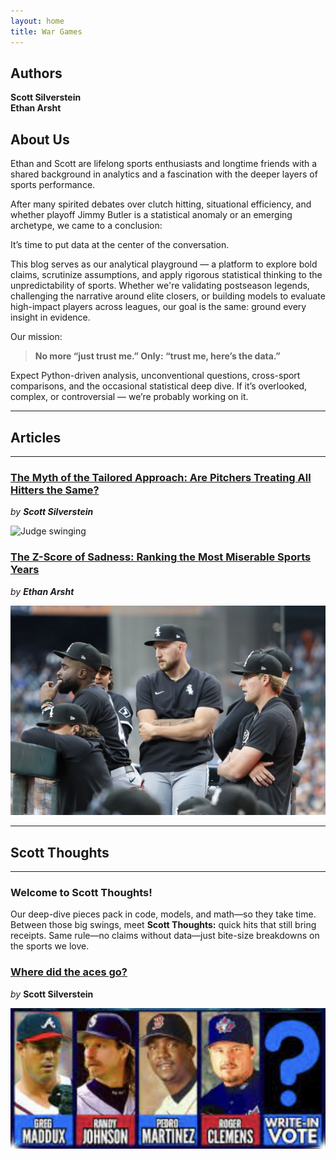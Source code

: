 ```yaml
---
layout: home
title: War Games
---
```


## Authors

**Scott Silverstein**  
**Ethan Arsht**

## About Us

Ethan and Scott are lifelong sports enthusiasts and longtime friends with a shared background in analytics and a fascination with the deeper layers of sports performance.

After many spirited debates over clutch hitting, situational efficiency, and whether playoff Jimmy Butler is a statistical anomaly or an emerging archetype, we came to a conclusion:

It’s time to put data at the center of the conversation.

This blog serves as our analytical playground — a platform to explore bold claims, scrutinize assumptions, and apply rigorous statistical thinking to the unpredictability of sports. Whether we're validating postseason legends, challenging the narrative around elite closers, or building models to evaluate high-impact players across leagues, our goal is the same: ground every insight in evidence.

Our mission:

> **No more “just trust me.” Only: “trust me, here’s the data.”**

Expect Python-driven analysis, unconventional questions, cross-sport comparisons, and the occasional statistical deep dive. If it’s overlooked, complex, or controversial — we’re probably working on it.

---

## **Articles**
---

### [The Myth of the Tailored Approach: Are Pitchers Treating All Hitters the Same?](https://silvesco94.github.io/Myth-of-the-Tailored-Approach/)
*by **Scott Silverstein***

![Judge swinging](https://raw.githubusercontent.com/silvesco94/war_games/main/assets/images/1.jpeg)

### [The Z-Score of Sadness: Ranking the Most Miserable Sports Years](https://ethanarsht.github.io/sports_index/)
*by **Ethan Arsht***

![White Sox](https://raw.githubusercontent.com/silvesco94/war_games/main/assets/images/2174756930.0.jpg)

---

## **Scott Thoughts**

---

### Welcome to Scott Thoughts! 

Our deep-dive pieces pack in code, models, and math—so they take time. Between those big swings, meet **Scott Thoughts:** quick hits that still bring receipts. Same rule—no claims without data—just bite-size breakdowns on the sports we love.

### [Where did the aces go?](https://silvesco94.github.io/Where-did-the-aces-go-/)
*by* **Scott Silverstein**

![Aces](https://raw.githubusercontent.com/silvesco94/war_games/main/assets/images/aces_pic1.jpg)



